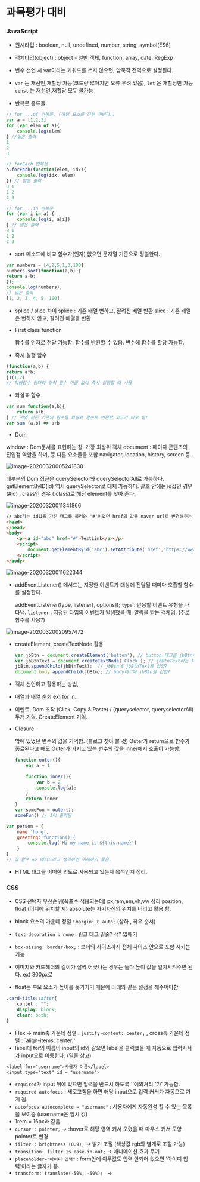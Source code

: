 # 과목평가 대비

### JavaScript

- 원시타입 :  boolean, null, undefined, number, string, symbol(ES6)

- 객체타입(object) : object - 일반 객체, function, array, date, RegExp

- 변수 선언 시 var이라는 키워드를 쓰지 않으면, 암묵적 전역으로 설정된다.

- `var` 는 재선언,재할당 가능(코드량 많아지면 오류 우려 있음), 
  `let` 은 재할당만 가능
  `const` 는 재선언,재할당 모두 불가능

  

- 반복문 종류들

```javascript
// for ...of 반복문, (해당 요소를 전부 꺼낸다.)
var a = [1,2,3]
for (var elem of a){
	console.log(elem)
} //밑은 출력 
1
2
3
```

```javascript
// forEach 반복문
a.forEach(function(elem, idx){
    console.log(idx, elem)
}) // 밑은 출력
0 1
1 2
2 3
```

```javascript
// for ...in 반복문
for (var i in a) {
    console.log(i, a[i])
} // 밑은 출력
0 1
1 2
2 3
```

- sort 메소드에 비교 함수가(인자) 없으면 문자열 기준으로 정렬한다.

```javascript
var numbers = [4,2,5,1,3,100];
numbers.sort(function(a,b) {
return a-b;
});
console.log(numbers); 
// 밑은 출력
[1, 2, 3, 4, 5, 100]
```

- splice / slice 차이
splice : 기존 배열 변하고, 잘려진 배열 반환 
  slice : 기존 배열은 변하지 않고, 잘려진 배열을 반환
  
- First class function

  함수를 인자로 전달 가능함.
  함수를 반환할 수 있음.
  변수에 함수를 할당 가능함.

- 즉시 실행 함수

```javascript
(function(a,b) {
return a*b;
})(1,2)
// 익명함수 람다와 같이 함수 이름 없이 즉시 실행할 때 사용
```

- 화살표 함수

```javascript
var sum function(a,b){
    return a+b;
} // 위와 같은 기존의 함수를 화살표 함수로 변환한 코드가 바로 밑!
var sum (a,b) => a+b
```

- Dom

window : Dom문서를 표현하는 창. 가장 최상위 객체
document : 페이지 콘텐츠의 진입점 역할을 하며, <body> 등 다른 요소들을 포함
navigator, location, history, screen 등..

![image-20200320005241838](C:\Users\wooyoung\AppData\Roaming\Typora\typora-user-images\image-20200320005241838.png)

대부분의 Dom 접근은 querySelector와 querySelectorAll로 가능하다. getElementByID(id) 역시 querySelector로 대체 가능하다. 괄호 안에는 id값인 경우 (#id) , class인 경우 (.class)로 해당 element를 찾아 준다.

![image-20200320011341866](C:\Users\wooyoung\AppData\Roaming\Typora\typora-user-images\image-20200320011341866.png)

```html
// abc라는 id값을 가진 태그를 불러와 '#'이었던 href의 값을 naver url로 변경해주는 코드.
<head>
</head>
<body>
    <p><a id="abc" href="#">TestLink</a></p>
    <script>
    	document.getElementById('abc').setAttribute('href','https://www.naver.com');
    </script>
</body>

```



![image-20200320011622344](C:\Users\wooyoung\AppData\Roaming\Typora\typora-user-images\image-20200320011622344.png)

- addEventListener() 메서드는 지정한 이벤트가 대상에 전달될 때마다 호출할 함수를 설정한다.

  addEventListener(type, listener[, options]);
  `type` : 반응할 이벤트 유형을 나타냄.
  `listener` : 지정된 타입의 이벤트가 발생했을 때, 알림을 받는 객체임. (주로 함수를 사용?)

![image-20200320020957472](C:\Users\wooyoung\AppData\Roaming\Typora\typora-user-images\image-20200320020957472.png)

- createElement, createTextNode 활용

  ```javascript
  var jbBtn = document.createElement('button'); // button 태그를 jbBtn이라는 이름으로 생성
  var jbBtnText = document.createTextNode('Click'); // jbBtnText라는 텍스트 문자열 생성
  jbBtn.appendChild(jbBtnText);  // jbBtn에 jbBtnText를 삽입?
  document.body.appendChild(jbBtn); // body태그에 jbBtn을 삽입?
  ```

  

- 객체 선언하고 활용하는 방법,

- 배열과 배열 순회 ex) for in..

- 이벤트, Dom 조작 (Click, Copy & Paste)   / (queryselector, queryselectorAll) 두개 기억. CreateElement 기억.

  

- Closure

  밖에 있었던 변수의 값을 기억함. (블로그 찾아 볼 것)
  Outer가 return으로 함수가 종료된다고 해도 Outer가 가지고 있는 변수의 값을 inner에서 호출이 가능함.
  
  ```javascript
  function outer(){
      var a = 1
      
      function inner(){
          var b = 2
          console.log(a); 
      }
      return inner
  }
  var someFun = outer();
  someFun() // 1이 출력됨
  ```
  
  



```javascript
var person = {
    name:'hong',
    greeting:'function() {
    	console.log('Hi my name is ${this.name}')
	}
}
// 값 함수 => 메서드라고 생각하면 이해하기 좋음.
```



- HTML 태그들 어떠한 의도로 사용되고 있는지 목적인지 정리.


### CSS

- CSS 선택자 우선순위(폭포수 적용되는데)
  px,rem,em,vh,vw 정리
  position, float (어디에 위치할 지)
  absolute는 자기자신의 위치를 버리고 활용 함.

  


- block 요소의 가운데 정렬 : `margin: 0 auto;`  (상하 , 좌우 순서)
- `text-decoration : none` : 링크 태그 밑줄? 색? 없애기
- `box-sizing: border-box;` : 보더의 사이즈까지 전체 사이즈 안으로 포함 시키는 기능
- 이미지와 카드헤더의 길이가 살짝 어긋나는 경우는 둘다 높이 값을 일치시켜주면 된다. ex) 300px로
- float는 부모 요소가 높이를 못가지기 때문에 아래와 같은 설정을 해주어야함

```css
.card-title::after{
    contet : "";
    display: block;
   	clear: both;
}

```

- Flex -> main축 가운데 정렬  : `justify-content: center;` ,  cross축 가운데 정렬 : `align-items: center;'
- label에 for의 이름이 input의 id와 같으면 label을 클릭했을 때 자동으로 입력커서가 input으로 이동한다. (밑줄 참고)

```css
<label for="username">사용자 이름</label>
<input type="text" id = "username">
```

- `required`가 input 뒤에 있으면 입력을 반드시 하도록 ''예외처리''가' 가능함.
- `required autofocus` : 새로고침을 하면 해당 input으로 입력 커서가 자동으로 가게 됨.
- `autofocus autocomplete = "username"` : 사용자에게 자동완성 할 수 있는 목록을 보여줌 (username은 임시 값)
- 1rem = 16px과 같음 
- `cursor : pointer;`   -> :hover로 해당 영역 커서 오렸을 때 마우스 커서 모양 pointer로 변경
- `filter : brightness (0.9);` -> 밝기 조절 (색상값 rgb와 별개로 조절 가능)
- `transition: filter 1s ease-in-out;` -> 애니메이션 효과 주기
- `placeholder="아이디 입력"` : form안에 아무값도 입력 안되어 있으면 '아이디 입력'이라는 글자가 뜸. 
- `transform: translate(-50%, -50%); ` -> 

